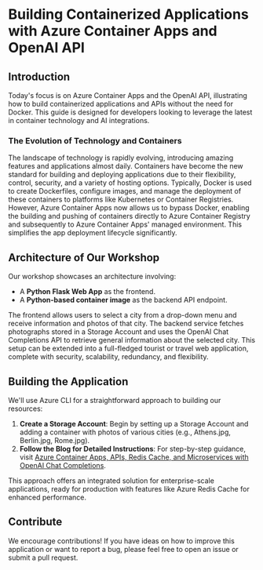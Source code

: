 # Building Containerized Applications with Azure Container Apps and OpenAI API

## Introduction

Today's focus is on Azure Container Apps and the OpenAI API, illustrating how to build containerized applications and APIs without the need for Docker. This guide is designed for developers looking to leverage the latest in container technology and AI integrations.

### The Evolution of Technology and Containers

The landscape of technology is rapidly evolving, introducing amazing features and applications almost daily. Containers have become the new standard for building and deploying applications due to their flexibility, control, security, and a variety of hosting options. Typically, Docker is used to create Dockerfiles, configure images, and manage the deployment of these containers to platforms like Kubernetes or Container Registries. However, Azure Container Apps now allows us to bypass Docker, enabling the building and pushing of containers directly to Azure Container Registry and subsequently to Azure Container Apps' managed environment. This simplifies the app deployment lifecycle significantly.

## Architecture of Our Workshop

Our workshop showcases an architecture involving:

- A **Python Flask Web App** as the frontend.
- A **Python-based container image** as the backend API endpoint.

The frontend allows users to select a city from a drop-down menu and receive information and photos of that city. The backend service fetches photographs stored in a Storage Account and uses the OpenAI Chat Completions API to retrieve general information about the selected city. This setup can be extended into a full-fledged tourist or travel web application, complete with security, scalability, redundancy, and flexibility.

## Building the Application

We'll use Azure CLI for a straightforward approach to building our resources:

1. **Create a Storage Account**: Begin by setting up a Storage Account and adding a container with photos of various cities (e.g., Athens.jpg, Berlin.jpg, Rome.jpg).
2. **Follow the Blog for Detailed Instructions**: For step-by-step guidance, visit [Azure Container Apps, APIs, Redis Cache, and Microservices with OpenAI Chat Completions](https://www.cloudblogger.eu/2023/12/30/azure-container-apps-apis-redis-cache-and-microservices-with-openai-chat-completions/).

This approach offers an integrated solution for enterprise-scale applications, ready for production with features like Azure Redis Cache for enhanced performance.

## Contribute

We encourage contributions! If you have ideas on how to improve this application or want to report a bug, please feel free to open an issue or submit a pull request.
